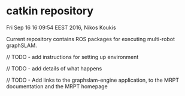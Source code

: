 # catkin repository

Fri Sep 16 16:09:54 EEST 2016, Nikos Koukis

Current repository contains ROS packages for executing multi-robot graphSLAM.

// TODO - add instructions for setting up environment

// TODO - add details of what happens

// TODO - Add links to the graphslam-engine application, to the MRPT documentation and
the MRPT homepage

